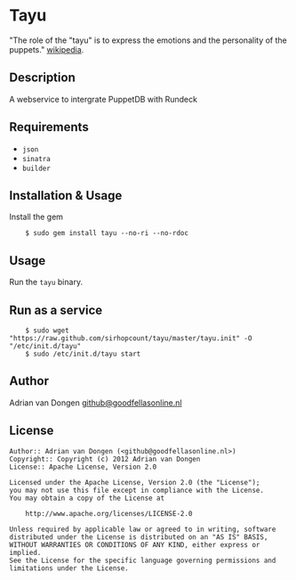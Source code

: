 Tayu
=======

"The role of the "tayu" is to express the emotions and the personality of the puppets."
[wikipedia](http://en.wikipedia.org/wiki/Bunraku#The_chanter.2C_.22tayu.22).

Description
-----------

A webservice to intergrate PuppetDB with Rundeck

Requirements
------------

* `json`
* `sinatra`
* `builder`

Installation & Usage
--------------------

Install the gem

        $ sudo gem install tayu --no-ri --no-rdoc

Usage
-----

Run the `tayu` binary. 

Run as a service
----------------


        $ sudo wget "https://raw.github.com/sirhopcount/tayu/master/tayu.init" -O "/etc/init.d/tayu"
        $ sudo /etc/init.d/tayu start

Author
------

Adrian van Dongen  <github@goodfellasonline.nl>

License
-------

    Author:: Adrian van Dongen (<github@goodfellasonline.nl>)
    Copyright:: Copyright (c) 2012 Adrian van Dongen
    License:: Apache License, Version 2.0

    Licensed under the Apache License, Version 2.0 (the "License");
    you may not use this file except in compliance with the License.
    You may obtain a copy of the License at

        http://www.apache.org/licenses/LICENSE-2.0

    Unless required by applicable law or agreed to in writing, software
    distributed under the License is distributed on an "AS IS" BASIS,
    WITHOUT WARRANTIES OR CONDITIONS OF ANY KIND, either express or implied.
    See the License for the specific language governing permissions and
    limitations under the License.

